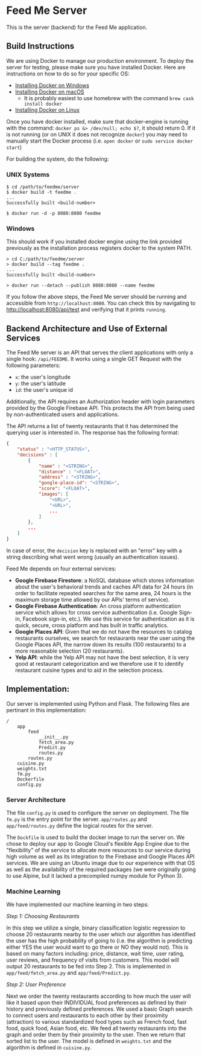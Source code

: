 # Feed Me Server
This is the server (backend) for the Feed Me application.

## Build Instructions
We are using Docker to manage our production environment. To deploy the server for testing, please make sure you have installed Docker. Here are instructions on how to do so for your specific OS:

* [Installing Docker on Windows](https://docs.docker.com/docker-for-windows/install/)
* [Installing Docker on macOS](https://docs.docker.com/docker-for-mac/install/)
    - It is probably easiest to use homebrew with the command `brew cask install docker`
* [Installing Docker on Linux](https://runnable.com/docker/install-docker-on-linux)

Once you have docker installed, make sure that docker-engine is running with the command: `docker ps &> /dev/null; echo $?`, it should return 0. If it is not running (or on UNIX it does not recognize `docker`) you may need to manually start the Docker process (i.e. `open docker` or `sudo service docker start`)

For building the system, do the following:

### UNIX Systems
```
$ cd /path/to/feedme/server
$ docker build -t feedme .
...
Successfully built <build-number>

$ docker run -d -p 8080:8080 feedme
```

### Windows
This should work if you installed docker engine using the link provided previously as the installation process registers docker to the system PATH.

```
> cd C:/path/to/feedme/server
> docker build --tag feedme .
...
Successfully built <build-number>

> docker run --detach --publish 8080:8080 --name feedme
```

If you follow the above steps, the Feed Me server should be running and accessible from `http://localhost:8080`. You can check this by navigating to [http://localhost:8080/api/test](http://localhost:8080/api/test) and verifying that it prints `running`.

## Backend Architecture and Use of External Services

The Feed Me server is an API that serves the client applications with only a single hook: `/api/FEEDME`. It works using a single GET Request with the following parameters:

* `x`: the user's longitude
* `y`: the user's latitude
* `id`: the user's unique id

Additionally, the API requires an Authorization header with login parameters provided by the Google Firebase API. This protects the API from being used by non-authenticated users and applications.

The API returns a list of twenty restaurants that it has determined the querying user is interested in. The response has the following format:

```json
{
    "status" : "<HTTP_STATUS>",
    "decisions" : [
        {
            "name" : "<STRING>",
            "distance" : "<FLOAT>",
            "address" : "<STRING>",
            "google-place-id": "<STRING>",
            "score": "<FLOAT>",
            "images": [
                "<URL>",
                "<URL>",
                ...
            ]
        },
        ...
    ]
}
```

In case of error, the `decision` key is replaced with an "error" key with a string describing what went wrong (usually an authentication issues).

Feed Me depends on four external services:
* **Google Firebase Firestore**: a NoSQL database which stores information about the user's behavioral trends and caches API data for 24 hours (in order to facilitate repeated searches for the same area, 24 hours is the maximum storage time allowed by our APIs' terms of service).
* **Google Firebase Authentication**: An cross platform authentication service which allows for cross service authentication (i.e. Google Sign-in, Facebook sign-in, etc.). We use this service for authentication as it is quick, secure, cross platform and has built in traffic analytics.
* **Google Places API**: Given that we do not have the resources to catalog restaurants ourselves, we search for restaurants near the user using the Google Places API, the narrow down its results (100 restaurants) to a more reasonable selection (20 restaurants).
* **Yelp API**: while the Yelp API may not have the best selection, it is very good at restaurant categorization and we therefore use it to identify restaurant cuisine types and to aid in the selection process.

## Implementation:
Our server is implemented using Python and Flask. The following files are pertinant in this implementation:

```
/
    app
        feed
            __init__.py
            fetch_area.py
            Predict.py
            routes.py
        routes.py
    cuisine.py
    weights.txt
    fm.py
    Dockerfile
    config.py
```

### Server Architecture
The file `config.py` is used to configure the server on deployment. The file `fm.py` is the entry point for the server. `app/routes.py` and `app/feed/routes.py` define the logical routes for the server.

The `Dockfile` is used to build the docker image to run the server on. We chose to deploy our app to Google Cloud's flexible App Engine due to the "flexibility" of the service to allocate more resources to our service during high volume as well as its integration to the Firebase and Google Places API services. We are using an Ubuntu image due to our experience with that OS as well as the availability of the required packages (we were originally going to use Alpine, but it lacked a precompiled numpy module for Python 3).

### Machine Learning
We have implemented our machine learning in two steps:

_Step 1: Choosing Restaurants_

In this step we utilize a single, binary classification logistic regression to choose 20 restaurants nearby to the user which our algorithm has identified the user has the high probability of going to (i.e. the algorithm is predicting either YES the user would want to go there or NO they would not). This is based on many factors including: price, distance, wait time, user rating, user reviews, and frequency of visits from customers. This model will output 20 restaurants to be fed into Step 2. This is implemented in `app/feed/fetch_area.py` and `app/feed/Predict.py`.

_Step 2: User Preference_

Next we order the twenty restaurants according to how much the user will like it based upon their INDIVIDUAL food preferences as defined by their history and previously defined preferences. We used a basic Graph search to connect users and restaurants to each other by their proximity (attraction) to various standardized food types such as French food, fast food, quick food, Asian food, etc. We feed all twenty restaurants into the graph and order them by their proximity to the user. Then we return that sorted list to the user. The model is defined in `weights.txt` and the algorithm is defined in `cuisine.py`.